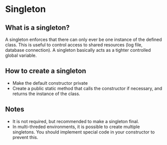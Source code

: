 # Singleton

## What is a singleton?

A singleton enforces that there can only ever be one instance of the defined class. This is useful to control access to shared resources (log file, database connection). A singleton basically acts as a tighter controlled global variable.

## How to create a singleton

- Make the default constructor private
- Create a public static method that calls the constructor if necessary, and returns the instance of the class.

## Notes

- It is not required, but recommended to make a singleton final.
- In multi-threded environments, it is possible to create multiple singletons. You should implement special code in your constructor to prevent this.
